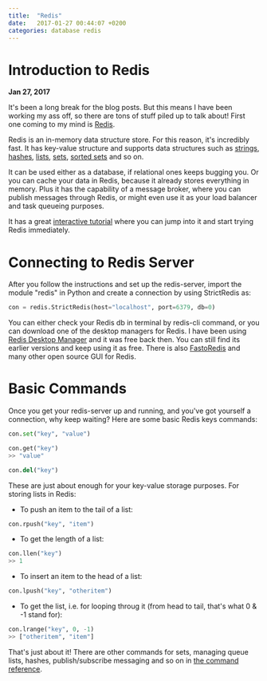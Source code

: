 ```yaml
---
title:  "Redis"
date:   2017-01-27 00:44:07 +0200
categories: database redis
---
```


# Introduction to Redis

**Jan 27, 2017**<!-- \ -->
<!-- <sup>Last modified: **Dec 2, 2018**</sup> -->

It's been a long break for the blog posts. But this means I have been working my ass off, so there are tons of stuff piled up to talk about! First one coming to my mind is <a href="http://redis.io" target="_blank">Redis</a>.

Redis is an in-memory data structure store. For this reason, it's incredibly fast. It has key-value structure and supports data structures such as <a href="http://redis.io/topics/data-types-intro#strings">strings</a>, <a href="http://redis.io/topics/data-types-intro#hashes">hashes</a>, <a href="http://redis.io/topics/data-types-intro#lists">lists</a>, <a href="http://redis.io/topics/data-types-intro#sets">sets</a>, <a href="http://redis.io/topics/data-types-intro#sorted-sets">sorted sets</a> and so on.

It can be used either as a database, if relational ones keeps bugging you. Or you can cache your data in Redis, because it already stores everything in memory. Plus it has the capability of a message broker, where you can publish messages through Redis, or might even use it as your load balancer and task queueing purposes.

It has a great <a href="http://try.redis.io/">interactive tutorial</a> where you can jump into it and start trying Redis immediately.

# Connecting to Redis Server

After you follow the instructions and set up the redis-server, import the module "redis" in Python and create a connection by using StrictRedis as:

```python
con = redis.StrictRedis(host="localhost", port=6379, db=0)
```

You can either check your Redis db in terminal by redis-cli command, or you can download one of the desktop managers for Redis. I have been using <a href="https://redisdesktop.com" target="_blank">Redis Desktop Manager</a> and it was free back then. You can still find its earlier versions and keep using it as free. There is also <a href="http://fastoredis.com">FastoRedis</a> and many other open source GUI for Redis.

# Basic Commands

Once you get your redis-server up and running, and you've got yourself a connection, why keep waiting? Here are some basic Redis keys commands:

```python
con.set("key", "value")

con.get("key")
>> "value"

con.del("key")
```

These are just about enough for your key-value storage purposes. For storing lists in Redis:
<ul>
	<li>To push an item to the tail of a list:</li>
</ul>

```python
con.rpush("key", "item")
```

<ul>
	<li>To get the length of a list:</li>
</ul>

```python
con.llen("key")
>> 1
```

<ul>
	<li>To insert an item to the head of a list:</li>
</ul>

```python
con.lpush("key", "otheritem")
```

<ul>
	<li>To get the list, i.e. for looping throug it (from head to tail, that's what 0 & -1 stand for):</li>
</ul>

```python
con.lrange("key", 0, -1)
>> ["otheritem", "item"]
```

That's just about it! There are other commands for sets, managing queue lists, hashes, publish/subscribe messaging and so on in <a href="http://redis.io/commands" target="_blank">the command reference</a>.


<script src="https://utteranc.es/client.js"
        repo="developweekly/blog"
        issue-term="title"
        label="comments"
        theme="github-light"
        crossorigin="anonymous"
        async>
</script>